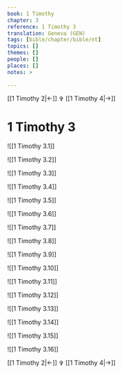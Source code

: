 ```yaml
---
book: 1 Timothy
chapter: 3
reference: 1 Timothy 3
translation: Geneva (GEN)
tags: [bible/chapter/bible/nt]
topics: []
themes: []
people: []
places: []
notes: >
  
---
```


[[1 Timothy 2|<-]] ✞ [[1 Timothy 4|->]]

# 1 Timothy 3

![[1 Timothy 3.1]]

![[1 Timothy 3.2]]

![[1 Timothy 3.3]]

![[1 Timothy 3.4]]

![[1 Timothy 3.5]]

![[1 Timothy 3.6]]

![[1 Timothy 3.7]]

![[1 Timothy 3.8]]

![[1 Timothy 3.9]]

![[1 Timothy 3.10]]

![[1 Timothy 3.11]]

![[1 Timothy 3.12]]

![[1 Timothy 3.13]]

![[1 Timothy 3.14]]

![[1 Timothy 3.15]]

![[1 Timothy 3.16]]

[[1 Timothy 2|<-]] ✞ [[1 Timothy 4|->]]
